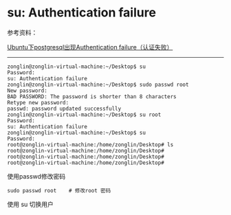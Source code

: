 # su: Authentication failure

参考资料：

[Ubuntu下postgresql出现Authentication failure（认证失败）](https://www.cnblogs.com/liuyanerfly/p/13427361.html#:~:text=%E5%BD%93%E6%88%91%E4%BB%AC%E6%83%B3%E5%9C%A8%E5%88%9A%E5%AE%89%E8%A3%85,%E5%88%B0root%E7%94%A8%E6%88%B7%E3%80%82)

---

```shell
zonglin@zonglin-virtual-machine:~/Desktop$ su
Password: 
su: Authentication failure
zonglin@zonglin-virtual-machine:~/Desktop$ sudo passwd root
New password: 
BAD PASSWORD: The password is shorter than 8 characters
Retype new password: 
passwd: password updated successfully
zonglin@zonglin-virtual-machine:~/Desktop$ su root
Password: 
su: Authentication failure
zonglin@zonglin-virtual-machine:~/Desktop$ su
Password: 
root@zonglin-virtual-machine:/home/zonglin/Desktop# ls
root@zonglin-virtual-machine:/home/zonglin/Desktop# 
root@zonglin-virtual-machine:/home/zonglin/Desktop# 
root@zonglin-virtual-machine:/home/zonglin/Desktop# 
```

使用passwd修改密码

```shell
sudo passwd root	# 修改root 密码
```

使用 su 切换用户

‍
